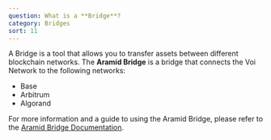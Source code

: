 ```yaml
---
question: What is a **Bridge**?
category: Bridges
sort: 11
---
```

A Bridge is a tool that allows you to transfer assets between different blockchain networks. The **Aramid Bridge** is a bridge that connects the Voi Network to the following networks:

- Base
- Arbitrum
- Algorand

For more information and a guide to using the Aramid Bridge, please refer to the [Aramid Bridge Documentation](/bridges).
